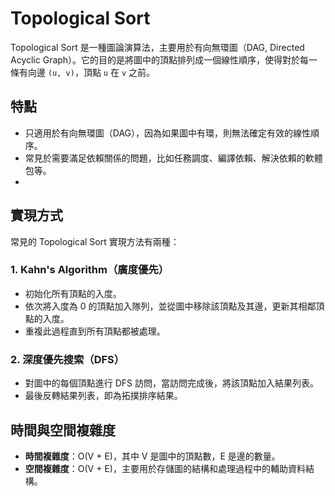 # Topological Sort

Topological Sort 是一種圖論演算法，主要用於有向無環圖（DAG, Directed Acyclic Graph）。它的目的是將圖中的頂點排列成一個線性順序，使得對於每一條有向邊 `(u, v)`，頂點 `u` 在 `v` 之前。

## 特點
- 只適用於有向無環圖（DAG），因為如果圖中有環，則無法確定有效的線性順序。
- 常見於需要滿足依賴關係的問題，比如任務調度、編譯依賴、解決依賴的軟體包等。
- 

## 實現方式

常見的 Topological Sort 實現方法有兩種：

### 1. Kahn's Algorithm（廣度優先）
- 初始化所有頂點的入度。
- 依次將入度為 0 的頂點加入隊列，並從圖中移除該頂點及其邊，更新其相鄰頂點的入度。
- 重複此過程直到所有頂點都被處理。

### 2. 深度優先搜索（DFS）
- 對圖中的每個頂點進行 DFS 訪問，當訪問完成後，將該頂點加入結果列表。
- 最後反轉結果列表，即為拓撲排序結果。

## 時間與空間複雜度
- **時間複雜度**：O(V + E)，其中 V 是圖中的頂點數，E 是邊的數量。
- **空間複雜度**：O(V + E)，主要用於存儲圖的結構和處理過程中的輔助資料結構。